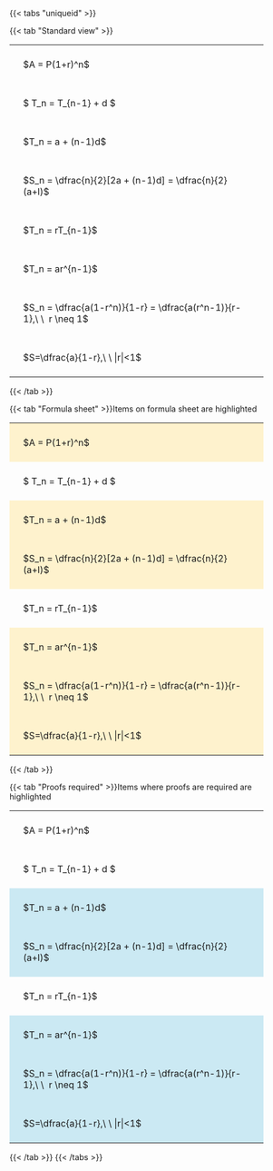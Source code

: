 ---
---

{{< tabs "uniqueid" >}}

{{< tab "Standard view" >}}

<style type="text/css">
#T_3d5c2 th.col_heading {
  text-align: left;
  font-size: 1em;
}
#T_3d5c2 td {
  text-align: left;
  font-size: 1em;
  padding: 1.5em;
}
#T_3d5c2_row0_col0, #T_3d5c2_row1_col0, #T_3d5c2_row2_col0, #T_3d5c2_row3_col0, #T_3d5c2_row4_col0, #T_3d5c2_row5_col0, #T_3d5c2_row6_col0, #T_3d5c2_row7_col0 {
  width: 400px;
  white-space: pre-wrap;
}
</style>
<table id="T_3d5c2">
  <thead>
  </thead>
  <tbody>
    <tr>
      <td id="T_3d5c2_row0_col0" class="data row0 col0" >$A = P(1+r)^n$</td>
    </tr>
    <tr>
      <td id="T_3d5c2_row1_col0" class="data row1 col0" >$ T_n = T_{n-1} + d $</td>
    </tr>
    <tr>
      <td id="T_3d5c2_row2_col0" class="data row2 col0" >$T_n = a + (n-1)d$</td>
    </tr>
    <tr>
      <td id="T_3d5c2_row3_col0" class="data row3 col0" >$S_n = \dfrac{n}{2}[2a + (n-1)d] = \dfrac{n}{2}(a+l)$</td>
    </tr>
    <tr>
      <td id="T_3d5c2_row4_col0" class="data row4 col0" >$T_n = rT_{n-1}$</td>
    </tr>
    <tr>
      <td id="T_3d5c2_row5_col0" class="data row5 col0" >$T_n = ar^{n-1}$</td>
    </tr>
    <tr>
      <td id="T_3d5c2_row6_col0" class="data row6 col0" >$S_n = \dfrac{a(1-r^n)}{1-r} = \dfrac{a(r^n-1)}{r-1},\ \  r \neq 1$</td>
    </tr>
    <tr>
      <td id="T_3d5c2_row7_col0" class="data row7 col0" >$S=\dfrac{a}{1-r},\ \ |r|<1$</td>
    </tr>
  </tbody>
</table>
{{< /tab >}}

{{< tab "Formula sheet" >}}Items on formula sheet are highlighted
<br>
<style type="text/css">
#T_baa48 th.col_heading {
  text-align: left;
  font-size: 1em;
}
#T_baa48 td {
  text-align: left;
  font-size: 1em;
  padding: 1.5em;
}
#T_baa48_row0_col0, #T_baa48_row2_col0, #T_baa48_row3_col0, #T_baa48_row5_col0, #T_baa48_row6_col0, #T_baa48_row7_col0 {
  width: 400px;
  background-color: rgba(255,194,10, 0.2);
  white-space: pre-wrap;
}
#T_baa48_row1_col0, #T_baa48_row4_col0 {
  width: 400px;
  white-space: pre-wrap;
}
</style>
<table id="T_baa48">
  <thead>
  </thead>
  <tbody>
    <tr>
      <td id="T_baa48_row0_col0" class="data row0 col0" >$A = P(1+r)^n$</td>
    </tr>
    <tr>
      <td id="T_baa48_row1_col0" class="data row1 col0" >$ T_n = T_{n-1} + d $</td>
    </tr>
    <tr>
      <td id="T_baa48_row2_col0" class="data row2 col0" >$T_n = a + (n-1)d$</td>
    </tr>
    <tr>
      <td id="T_baa48_row3_col0" class="data row3 col0" >$S_n = \dfrac{n}{2}[2a + (n-1)d] = \dfrac{n}{2}(a+l)$</td>
    </tr>
    <tr>
      <td id="T_baa48_row4_col0" class="data row4 col0" >$T_n = rT_{n-1}$</td>
    </tr>
    <tr>
      <td id="T_baa48_row5_col0" class="data row5 col0" >$T_n = ar^{n-1}$</td>
    </tr>
    <tr>
      <td id="T_baa48_row6_col0" class="data row6 col0" >$S_n = \dfrac{a(1-r^n)}{1-r} = \dfrac{a(r^n-1)}{r-1},\ \  r \neq 1$</td>
    </tr>
    <tr>
      <td id="T_baa48_row7_col0" class="data row7 col0" >$S=\dfrac{a}{1-r},\ \ |r|<1$</td>
    </tr>
  </tbody>
</table>
{{< /tab >}}

{{< tab "Proofs required" >}}Items where proofs are required are highlighted
<br>
<style type="text/css">
#T_4ad2c th.col_heading {
  text-align: left;
  font-size: 1em;
}
#T_4ad2c td {
  text-align: left;
  font-size: 1em;
  padding: 1.5em;
}
#T_4ad2c_row0_col0, #T_4ad2c_row1_col0, #T_4ad2c_row4_col0 {
  width: 400px;
  white-space: pre-wrap;
}
#T_4ad2c_row2_col0, #T_4ad2c_row3_col0, #T_4ad2c_row5_col0, #T_4ad2c_row6_col0, #T_4ad2c_row7_col0 {
  width: 400px;
  background-color: rgba(0,150,200, 0.2);
  white-space: pre-wrap;
}
</style>
<table id="T_4ad2c">
  <thead>
  </thead>
  <tbody>
    <tr>
      <td id="T_4ad2c_row0_col0" class="data row0 col0" >$A = P(1+r)^n$</td>
    </tr>
    <tr>
      <td id="T_4ad2c_row1_col0" class="data row1 col0" >$ T_n = T_{n-1} + d $</td>
    </tr>
    <tr>
      <td id="T_4ad2c_row2_col0" class="data row2 col0" >$T_n = a + (n-1)d$</td>
    </tr>
    <tr>
      <td id="T_4ad2c_row3_col0" class="data row3 col0" >$S_n = \dfrac{n}{2}[2a + (n-1)d] = \dfrac{n}{2}(a+l)$</td>
    </tr>
    <tr>
      <td id="T_4ad2c_row4_col0" class="data row4 col0" >$T_n = rT_{n-1}$</td>
    </tr>
    <tr>
      <td id="T_4ad2c_row5_col0" class="data row5 col0" >$T_n = ar^{n-1}$</td>
    </tr>
    <tr>
      <td id="T_4ad2c_row6_col0" class="data row6 col0" >$S_n = \dfrac{a(1-r^n)}{1-r} = \dfrac{a(r^n-1)}{r-1},\ \  r \neq 1$</td>
    </tr>
    <tr>
      <td id="T_4ad2c_row7_col0" class="data row7 col0" >$S=\dfrac{a}{1-r},\ \ |r|<1$</td>
    </tr>
  </tbody>
</table>
{{< /tab >}}
{{< /tabs >}}